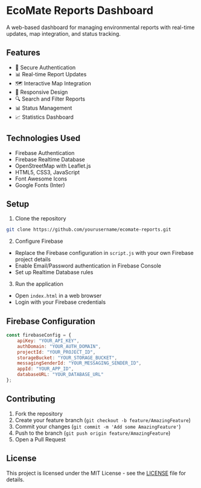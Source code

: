 # EcoMate Reports Dashboard

A web-based dashboard for managing environmental reports with real-time updates, map integration, and status tracking.

## Features

- 🔐 Secure Authentication
- 📊 Real-time Report Updates
- 🗺️ Interactive Map Integration
- 📱 Responsive Design
- 🔍 Search and Filter Reports
- 📊 Status Management
- 📈 Statistics Dashboard

## Technologies Used

- Firebase Authentication
- Firebase Realtime Database
- OpenStreetMap with Leaflet.js
- HTML5, CSS3, JavaScript
- Font Awesome Icons
- Google Fonts (Inter)

## Setup

1. Clone the repository
```bash
git clone https://github.com/yourusername/ecomate-reports.git
```

2. Configure Firebase
- Replace the Firebase configuration in `script.js` with your own Firebase project details
- Enable Email/Password authentication in Firebase Console
- Set up Realtime Database rules

3. Run the application
- Open `index.html` in a web browser
- Login with your Firebase credentials

## Firebase Configuration

```javascript
const firebaseConfig = {
    apiKey: "YOUR_API_KEY",
    authDomain: "YOUR_AUTH_DOMAIN",
    projectId: "YOUR_PROJECT_ID",
    storageBucket: "YOUR_STORAGE_BUCKET",
    messagingSenderId: "YOUR_MESSAGING_SENDER_ID",
    appId: "YOUR_APP_ID",
    databaseURL: "YOUR_DATABASE_URL"
};
```

## Contributing

1. Fork the repository
2. Create your feature branch (`git checkout -b feature/AmazingFeature`)
3. Commit your changes (`git commit -m 'Add some AmazingFeature'`)
4. Push to the branch (`git push origin feature/AmazingFeature`)
5. Open a Pull Request

## License

This project is licensed under the MIT License - see the [LICENSE](LICENSE) file for details.
